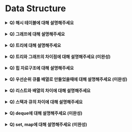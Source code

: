 # Data Structure

<details>
    <summary><strong> Q) 해시 테이블에 대해 설명해주세요 </strong></summary></br>

해시 테이블이란 키, 밸류 쌍의 데이터를 저장하는 자료구조로 데이터를 빠르게 검색할 수 있는 자료구조입니다. 각각의 키값에 대해 해시함수를 적용하여 고유한 Index값을 생성하고, 이 Index값을 활용해 값을 저장하거나 검색하게 됩니다. 이러한 구조로 데이터를 저장하게 되면 key값을 기반으로 데이터를 찾을때 해시 함수를 한번만 수행하면 되기 떄문에 상수 시간복잡도로 빠르게 저장, 삭제, 조회 할 수 있습니다.  

해시 함수에는 키 값을 테이블의 크기로 나누어 인덱스를 구하는 방식과, 키의 문자열을 아스키코드로 바꾸고 값을 합한 것을 인덱스로 사용하는 방식 등이 있습니다.  

해시 값이 충돌하는 경우 크게 체이닝하는 방법과 오픈 어드레싱 방법이 있습니다. 먼저 체이닝 하는 방법은 동일한 인덱스를 가진 데이터에 대해 추가 메모리를 사용하여 연결리스트 방식으로 저장하는 방식입니다. 이러한 체이닝 방식은 해시 테이블의 확장이 필요없고 구현이 간단하다는 장점이 있습니다. 하지만 데이터가 많아지면 그만큼 해시의 효율성이 감소한다는 단점이 있습니다. 그 다음 오픈 어드레싱이란 추가적인 메모리를 사용하는 체이닝 방식과 다르게 비어있는 해시 테이블의 공간을 활용하는 방법입니다. 비어있는 인덱스를 탐색하는 방법으로는 바로 그 다음 인덱스를 확인하는 선형탐사 방법이 있는데 이는 특정 부분에 데이터가 밀집되는 현상이 발생한다는 문제점이 있습니다. 여기서 조금 더 개선한 방법이 제곱식으로 그 다음 인덱스를 정해 밀집 현상을 줄이는 제곱 탐사 방법이 있습니다. 또는 증가 폭을 또다른 해시 함수를 통해 구하는 이중 해싱 방법도 있습니다.  

해시 충돌을 최소화 하기 위한 방법으로는 해시함수를 잘 설계하는 것과 버킷의 사이즈를 충분히 크게하는 방법 등이 있습니다.  

</details></br>

<details>
    <summary><strong> Q) 그래프에 대해 설명해주세요</strong></summary></br>

그래프란 노드와 노드를 연결하는 간선을 하나로 모아놓은 자료구조이다.  

방향 그래프, 무방향 그래프 모두 존재합니다. 그래프의 구현은 인접 행렬이나 인접 리스트로 구현할 수 있는데, 구현 방법에 따라 그래프의 탐색에 대한 시간복잡도가 달라집니다.  

그래프 탐색 알고리즘은 대표적으로 모든 노드에대해 탐색하는 DFS와 BFS가 있고 특정 노드에서 다른 모든 노드들에 대한 최단경로를 구하는 다익스트라, 벨만포드, 플로이드 워셜 알고리즘이 있습니다.

</details></br>

<details>
    <summary><strong> Q) 트리에 대해 설명해주세요</strong></summary></br>

트리는 그래프의 한 종류로 방향성이 있고, 사이클이 없는 비순환 그래프입니다. 노드들이 부모-자식의 관계로 존재하고 있습니다. 이진 트리, 이진 탐색 트리, 최대힙 최소힙 등의 예시가 있습니다

</details></br>

<details>
    <summary><strong> Q) 트리와 그래프의 차이점에 대해 설명해주세요 (미완성) </strong></summary></br>

</details></br>

<details>
    <summary><strong> Q) 힙 자료구조에 대해 설명해주세요 </strong></summary></br>

완전 이진 트리의 일종으로 우선순위 큐를 위해 만들어진 자료구조입니다. 최대힙 또는 최소힙에 따라 최댓값, 최솟값을 빠르게 찾아낼 수 있도록 구현되었습니다. 힙의 삽입 삭제는 O(logN)에 이루어 집니다.  

</details></br>

<details>
    <summary><strong> Q) 우선순위 큐를 배열로 만들었을때에 대해 설명해주세요 (미완성) </strong></summary></br>

우선순위 큐는 배열, 힙 자료구조로 만들 수 있음   

~  

</details></br>

<details>
    <summary><strong> Q) 리스트와 배열의 차이에 대해 설명해주세요 </strong></summary></br>

배열의 경우 메모리가 연속적으로 할당되어 있기 때문에 인덱스를 사용하여 상수시간에 원소에 접근할 수 있습니다. 하지만 연결리스트의 경우 메모리가 연속적으로 할당되어 있지 않기 때문에 특정 원소에 접근하기 위해선 모든 노드를 순회해야 하고, O(N)의 시간복잡도를 가지게 됩니다.  

하지만 삽입과 삭제에 있어선 연결리스트가 더 빠른시간에 해결할 수 있는데요, 원소와 원소사이 포인터만 바꿔줌으로써 상수시간에 삽입과 삭제를 수행할 수 있는 반면 배열의 경우 기존 원소들의 위치를 조정해줘야 되고, 최악의 경우에는 삽입과 삭제에 선형시간이 걸리게 됩니다.

</details></br>

<details>
    <summary><strong> Q) 스택과 큐의 차이에 대해 설명해주세요 </strong></summary></br>

스택은 LIFO 방식으로, 가장 나중에 들어간 데이터가 가장 먼저 나오는 방식으로 이루어진 자료구조이고  

큐는 FIFO 방식으로 가장 먼저 들어간 데이터가 가장 먼저 나오는 방식으로 이루어진 자료구조입니다.

</details></br>

<details>
    <summary><strong> Q) deque에 대해 설명해주세요 (미완성) </strong></summary></br>

</details></br>

<details>
    <summary><strong> Q) set, map에 대해 설명해주세요 (미완성) </strong></summary></br>

</details></br>